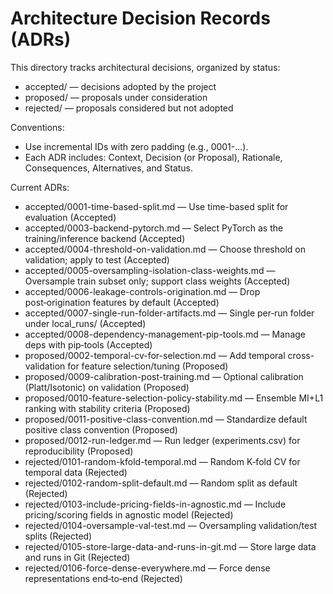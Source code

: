 # Architecture Decision Records (ADRs)

This directory tracks architectural decisions, organized by status:

- accepted/ — decisions adopted by the project
- proposed/ — proposals under consideration
- rejected/ — proposals considered but not adopted

Conventions:
- Use incremental IDs with zero padding (e.g., 0001-...).
- Each ADR includes: Context, Decision (or Proposal), Rationale, Consequences, Alternatives, and Status.

Current ADRs:
- accepted/0001-time-based-split.md — Use time-based split for evaluation (Accepted)
- accepted/0003-backend-pytorch.md — Select PyTorch as the training/inference backend (Accepted)
- accepted/0004-threshold-on-validation.md — Choose threshold on validation; apply to test (Accepted)
- accepted/0005-oversampling-isolation-class-weights.md — Oversample train subset only; support class weights (Accepted)
- accepted/0006-leakage-controls-origination.md — Drop post‑origination features by default (Accepted)
- accepted/0007-single-run-folder-artifacts.md — Single per‑run folder under local_runs/ (Accepted)
- accepted/0008-dependency-management-pip-tools.md — Manage deps with pip‑tools (Accepted)
- proposed/0002-temporal-cv-for-selection.md — Add temporal cross-validation for feature selection/tuning (Proposed)
- proposed/0009-calibration-post-training.md — Optional calibration (Platt/Isotonic) on validation (Proposed)
- proposed/0010-feature-selection-policy-stability.md — Ensemble MI+L1 ranking with stability criteria (Proposed)
- proposed/0011-positive-class-convention.md — Standardize default positive class convention (Proposed)
- proposed/0012-run-ledger.md — Run ledger (experiments.csv) for reproducibility (Proposed)
- rejected/0101-random-kfold-temporal.md — Random K‑fold CV for temporal data (Rejected)
- rejected/0102-random-split-default.md — Random split as default (Rejected)
- rejected/0103-include-pricing-fields-in-agnostic.md — Include pricing/scoring fields in agnostic model (Rejected)
- rejected/0104-oversample-val-test.md — Oversampling validation/test splits (Rejected)
- rejected/0105-store-large-data-and-runs-in-git.md — Store large data and runs in Git (Rejected)
- rejected/0106-force-dense-everywhere.md — Force dense representations end‑to‑end (Rejected)
